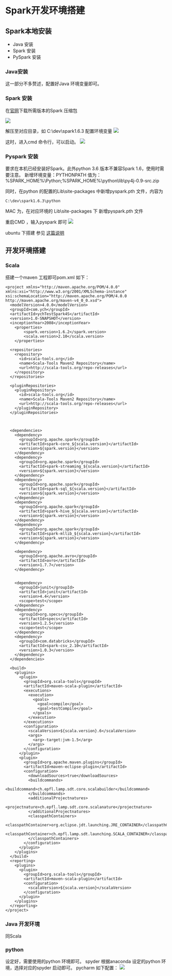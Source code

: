 # Spark开发环境搭建

## Spark本地安装

* Java 安装
* Spark 安装
* PySpark 安装

### Java安装

这一部分不多赘述，配置好Java 环境变量即可。

### Spark 安装

在[官网](http://spark.apache.org/downloads.html)下载所需版本的Spark 压缩包

![](http://upload-images.jianshu.io/upload\_images/3698622-0b4a4a91b763512a.png?imageMogr2/auto-orient/strip%7CimageView2/2/w/1240)

解压至对应目录，如 C:\dev\spark1.6.3 配置环境变量 ![](http://upload-images.jianshu.io/upload\_images/3698622-fe96697c1ec0e859.png?imageMogr2/auto-orient/strip%7CimageView2/2/w/1240)

这时，进入cmd 命令行，可以启动。 ![](http://upload-images.jianshu.io/upload\_images/3698622-9b047f516b942438.png?imageMogr2/auto-orient/strip%7CimageView2/2/w/1240)

### Pyspark 安装

要求在本机已经安装好Spark。此外python 3.6 版本不兼容Spark 1.6，使用时需要注意。 新增环境变量：PYTHONPATH 值为：%SPARK\_HOME%\Python;%SPARK\_HOME%\python\lib\py4j-0.9-src.zip

同时，在python 的配置的Lib\site-packages 中新增pyspark.pth 文件，内容为

```
C:\dev\spark1.6.3\python
```

MAC 为，在对应环境的 Lib\site-packages 下 新增pyspark.pth 文件

重启CMD ，输入pyspark 即可 ![](http://upload-images.jianshu.io/upload\_images/3698622-791496f526c654d9.png?imageMogr2/auto-orient/strip%7CimageView2/2/w/1240)

ubuntu 下搭建 参见 [这篇说明](http://blog.csdn.net/u013475704/article/details/78647552)

## 开发环境搭建

### Scala

搭建一个maven 工程即可pom.xml 如下：

```
<project xmlns="http://maven.apache.org/POM/4.0.0" xmlns:xsi="http://www.w3.org/2001/XMLSchema-instance" xsi:schemaLocation="http://maven.apache.org/POM/4.0.0 http://maven.apache.org/maven-v4_0_0.xsd">
  <modelVersion>4.0.0</modelVersion>
  <groupId>com.ych</groupId>
  <artifactId>ychTestSpark4S</artifactId>
  <version>1.0-SNAPSHOT</version>
  <inceptionYear>2008</inceptionYear>
    <properties>
        <spark.version>1.6.2</spark.version>
        <scala.version>2.10</scala.version>
    </properties>

  <repositories>
    <repository>
      <id>scala-tools.org</id>
      <name>Scala-Tools Maven2 Repository</name>
      <url>http://scala-tools.org/repo-releases</url>
    </repository>
  </repositories>

  <pluginRepositories>
    <pluginRepository>
      <id>scala-tools.org</id>
      <name>Scala-Tools Maven2 Repository</name>
      <url>http://scala-tools.org/repo-releases</url>
    </pluginRepository>
  </pluginRepositories>



  <dependencies>
    <dependency>
      <groupId>org.apache.spark</groupId>
      <artifactId>spark-core_${scala.version}</artifactId>
      <version>${spark.version}</version>
    </dependency>
    <dependency>
      <groupId>org.apache.spark</groupId>
      <artifactId>spark-streaming_${scala.version}</artifactId>
      <version>${spark.version}</version>
    </dependency>
    <dependency>
      <groupId>org.apache.spark</groupId>
      <artifactId>spark-sql_${scala.version}</artifactId>
      <version>${spark.version}</version>
    </dependency>
    <dependency>
      <groupId>org.apache.spark</groupId>
      <artifactId>spark-hive_${scala.version}</artifactId>
      <version>${spark.version}</version>
    </dependency>
    <dependency>
      <groupId>org.apache.spark</groupId>
      <artifactId>spark-mllib_${scala.version}</artifactId>
      <version>${spark.version}</version>
    </dependency>

    <dependency>
      <groupId>org.apache.avro</groupId>
      <artifactId>avro</artifactId>
      <version>1.7.7</version>
    </dependency>


    <dependency>
      <groupId>junit</groupId>
      <artifactId>junit</artifactId>
      <version>4.4</version>
      <scope>test</scope>
    </dependency>
    <dependency>
      <groupId>org.specs</groupId>
      <artifactId>specs</artifactId>
      <version>1.2.5</version>
      <scope>test</scope>
    </dependency>
    <dependency>
      <groupId>com.databricks</groupId>
      <artifactId>spark-csv_2.10</artifactId>
      <version>1.0.3</version>
    </dependency>
  </dependencies>

  <build>
    <plugins>
      <plugin>
        <groupId>org.scala-tools</groupId>
        <artifactId>maven-scala-plugin</artifactId>
        <executions>
          <execution>
            <goals>
              <goal>compile</goal>
              <goal>testCompile</goal>
            </goals>
          </execution>
        </executions>
        <configuration>
          <scalaVersion>${scala.version}.6</scalaVersion>
          <args>
            <arg>-target:jvm-1.5</arg>
          </args>
        </configuration>
      </plugin>
      <plugin>
        <groupId>org.apache.maven.plugins</groupId>
        <artifactId>maven-eclipse-plugin</artifactId>
        <configuration>
          <downloadSources>true</downloadSources>
          <buildcommands>
            <buildcommand>ch.epfl.lamp.sdt.core.scalabuilder</buildcommand>
          </buildcommands>
          <additionalProjectnatures>
            <projectnature>ch.epfl.lamp.sdt.core.scalanature</projectnature>
          </additionalProjectnatures>
          <classpathContainers>
            <classpathContainer>org.eclipse.jdt.launching.JRE_CONTAINER</classpathContainer>
            <classpathContainer>ch.epfl.lamp.sdt.launching.SCALA_CONTAINER</classpathContainer>
          </classpathContainers>
        </configuration>
      </plugin>
    </plugins>
  </build>
  <reporting>
    <plugins>
      <plugin>
        <groupId>org.scala-tools</groupId>
        <artifactId>maven-scala-plugin</artifactId>
        <configuration>
          <scalaVersion>${scala.version}</scalaVersion>
        </configuration>
      </plugin>
    </plugins>
  </reporting>
</project>
```

### Java 开发环境

同Scala

### python

设定好，需要使用的python 环境即可。 spyder 根据anaconda 设定的python 环境，选择对应的spyder 启动即可。 pycharm 如下配置： ![](http://upload-images.jianshu.io/upload\_images/3698622-8b4c2e09d180aee1.png?imageMogr2/auto-orient/strip%7CimageView2/2/w/1240)
